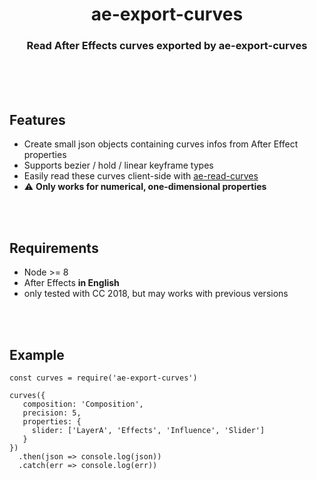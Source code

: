<h1 align="center">ae-export-curves</h1>
<h3 align="center">Read After Effects curves exported by ae-export-curves</h3>

<br><br><br>

## Features
- Create small json objects containing curves infos from After Effect properties
- Supports bezier / hold / linear keyframe types
- Easily read these curves client-side with [ae-read-curves](https://github.com/pqml/ae-read-curves)
- :warning: **Only works for numerical, one-dimensional properties**

<br><br>

## Requirements
- Node >= 8
- After Effects **in English**
- only tested with CC 2018, but may works with previous versions

<br><br>

## Example
```
const curves = require('ae-export-curves')

curves({
   composition: 'Composition',
   precision: 5,
   properties: {
     slider: ['LayerA', 'Effects', 'Influence', 'Slider']
   }
})
  .then(json => console.log(json))
  .catch(err => console.log(err))
```